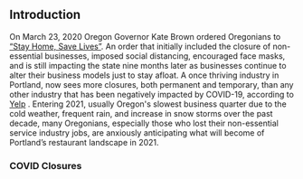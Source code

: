 ## Introduction

On March 23, 2020 Oregon Governor Kate Brown ordered Oregonians to [“Stay Home, Save Lives”](https://govstatus.egov.com/or-stay-home-save-lives). An order that initially included the closure of non-essential businesses, imposed social distancing, encouraged face masks, and is still impacting the state nine months later as businesses continue to alter their business models just to stay afloat. A once thriving industry in Portland, now sees more closures, both permanent and temporary, than any other industry that has been negatively impacted by COVID-19, according to [Yelp](https://www.yelpeconomicaverage.com/business-closures-update-sep-2020.html) . Entering 2021, usually Oregon's slowest business quarter due to the cold weather, frequent rain, and increase in snow storms over the past decade, many Oregonians, especially those who lost their non-essential service industry jobs, are anxiously anticipating what will become of Portland’s restaurant landscape in 2021. 

### COVID Closures 




<!--
## Welcome to GitHub Pages

You can use the [editor on GitHub](https://github.com/rbolt13/OregonGrown/edit/gh-pages/index.md) to maintain and preview the content for your website in Markdown files.

Whenever you commit to this repository, GitHub Pages will run [Jekyll](https://jekyllrb.com/) to rebuild the pages in your site, from the content in your Markdown files.

### Markdown

Markdown is a lightweight and easy-to-use syntax for styling your writing. It includes conventions for

```markdown
Syntax highlighted code block

# Header 1
## Header 2
### Header 3

- Bulleted
- List

1. Numbered
2. List

**Bold** and _Italic_ and `Code` text

[Link](url) and ![Image](src)
```

For more details see [GitHub Flavored Markdown](https://guides.github.com/features/mastering-markdown/).

### Jekyll Themes

Your Pages site will use the layout and styles from the Jekyll theme you have selected in your [repository settings](https://github.com/rbolt13/OregonGrown/settings). The name of this theme is saved in the Jekyll `_config.yml` configuration file.

### Support or Contact

Having trouble with Pages? Check out our [documentation](https://docs.github.com/categories/github-pages-basics/) or [contact support](https://github.com/contact) and we’ll help you sort it out.

-->
